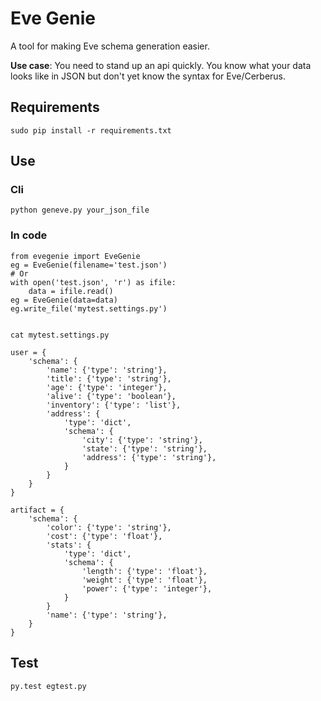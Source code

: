 # Eve Genie

A tool for making Eve schema generation easier.

**Use case**: You need to stand up an api quickly. You know what your data looks like in JSON but don't yet know the syntax for Eve/Cerberus.

## Requirements

    sudo pip install -r requirements.txt

## Use

### Cli

    python geneve.py your_json_file

### In code


    from evegenie import EveGenie
    eg = EveGenie(filename='test.json')
    # Or
    with open('test.json', 'r') as ifile:
        data = ifile.read()
    eg = EveGenie(data=data)
    eg.write_file('mytest.settings.py')


    cat mytest.settings.py

    user = {
        'schema': {
            'name': {'type': 'string'},
            'title': {'type': 'string'},
            'age': {'type': 'integer'},
            'alive': {'type': 'boolean'},
            'inventory': {'type': 'list'},
            'address': {
                'type': 'dict',
                'schema': {
                    'city': {'type': 'string'},
                    'state': {'type': 'string'},
                    'address': {'type': 'string'},
                }
            }
        }
    }

    artifact = {
        'schema': {
            'color': {'type': 'string'},
            'cost': {'type': 'float'},
            'stats': {
                'type': 'dict',
                'schema': {
                    'length': {'type': 'float'},
                    'weight': {'type': 'float'},
                    'power': {'type': 'integer'},
                }
            }
            'name': {'type': 'string'},
        }
    }

## Test

    py.test egtest.py